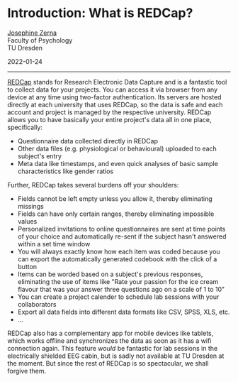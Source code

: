 # Introduction: What is REDCap?

[Josephine Zerna](mailto:josephine.zerna@tu-dresden.de)<br>
Faculty of Psychology<br>
TU Dresden

2022-01-24

---

[REDCap](https://www.project-redcap.org/) stands for Research Electronic Data Capture and is a fantastic tool to collect data for your projects.
You can access it via browser from any device at any time using two-factor authentication.
Its servers are hosted directly at each university that uses REDCap, so the data is safe and each account and project is managed by the respective university.
REDCap allows you to have basically your entire project's data all in one place, specifically:

+ Questionnaire data collected directly in REDCap
+ Other data files (e.g. physiological or behavioural) uploaded to each subject's entry
+ Meta data like timestamps, and even quick analyses of basic sample characteristics like gender ratios

Further, REDCap takes several burdens off your shoulders:

+ Fields cannot be left empty unless you allow it, thereby eliminating missings
+ Fields can have only certain ranges, thereby eliminating impossible values
+ Personalized invitations to online questionnaires are sent at time points of your choice and automatically re-sent if the subject hasn't answered within a set time window
+ You will always exactly know how each item was coded because you can export the automatically generated codebook with the click of a button
+ Items can be worded based on a subject's previous responses, eliminating the use of items like "Rate your passion for the ice cream flavour that was your answer three questions ago on a scale of 1 to 10"
+ You can create a project calender to schedule lab sessions with your collaborators
+ Export all data fields into different data formats like CSV, SPSS, XLS, etc.
+ ...

REDCap also has a complementary app for mobile devices like tablets, which works offline and synchronizes the data as soon as it has a wifi connection again.
This feature *would* be fantastic for lab sessions in the electrically shielded EEG cabin, but is sadly not available at TU Dresden at the moment.
But since the rest of REDCap is so spectacular, we shall forgive them.
